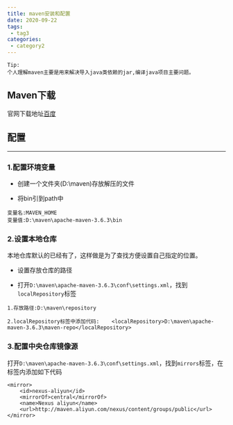 ```yaml
---
title: maven安装和配置
date: 2020-09-22
tags:
 - tag3
categories: 
 - category2
---
```


```
Tip:
个人理解maven主要是用来解决导入java类依赖的jar,编译java项目主要问题。
```

## Maven下载

官网下载地址[百度](https://www.baidu.com/)

## 配置

---

### 1.配置环境变量

+ 创建一个文件夹(D:\maven)存放解压的文件

+ 将bin引到path中

```
变量名:MAVEN_HOME
变量值:D:\maven\apache-maven-3.6.3\bin
```

### 2.设置本地仓库

本地仓库默认的已经有了，这样做是为了查找方便设置自己指定的位置。

+ 设置存放仓库的路径

+ 打开`D:\maven\apache-maven-3.6.3\conf\settings.xml`，找到`localRepository`标签

```
1.存放路径:D:\maven\repository

2.localRepository标签中添加代码:    <localRepository>D:\maven\apache-maven-3.6.3\maven-repo</localRepository>
```

### 3.配置中央仓库镜像源

打开`D:\maven\apache-maven-3.6.3\conf\settings.xml`，找到`mirrors`标签，在标签内添加如下代码

```
<mirror>
    <id>nexus-aliyun</id>
    <mirrorOf>central</mirrorOf>
    <name>Nexus aliyun</name>
    <url>http://maven.aliyun.com/nexus/content/groups/public</url> 
</mirror>
```

